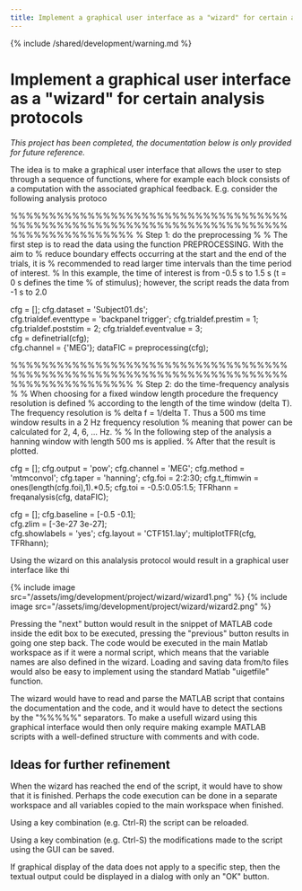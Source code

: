 ```yaml
---
title: Implement a graphical user interface as a "wizard" for certain analysis protocols
---
```


{% include /shared/development/warning.md %}

# Implement a graphical user interface as a "wizard" for certain analysis protocols

*This project has been completed, the documentation below is only provided for future reference.*

The idea is to make a graphical user interface that allows the user to step through a sequence of functions, where for example each block consists of a computation with the associated graphical feedback. E.g. consider the following analysis protoco

  %%%%%%%%%%%%%%%%%%%%%%%%%%%%%%%%%%%%%%%%%%%%%%%%%%%%%%%%%%%%%%%%%%%%%%%%%%%%%%%%%%%%%%%%
  % Step 1: do the preprocessing
  %
  % The first step is to read the data using the function PREPROCESSING. With the aim to
  % reduce boundary effects occurring at the start and the end of the trials, it is
  % recommended to read larger time intervals than the time period of interest.
  % In this example, the time of interest is from -0.5 s to 1.5 s (t = 0 s defines the time
  % of stimulus); however, the script reads the data from -1 s to 2.0

  cfg                     = [];
  cfg.dataset             = 'Subject01.ds';  
  cfg.trialdef.eventtype  = 'backpanel trigger';
  cfg.trialdef.prestim    = 1;
  cfg.trialdef.poststim   = 2;
  cfg.trialdef.eventvalue = 3;                     
  cfg                     = definetrial(cfg);      
  cfg.channel             = {'MEG'};
  dataFIC                 = preprocessing(cfg);

  %%%%%%%%%%%%%%%%%%%%%%%%%%%%%%%%%%%%%%%%%%%%%%%%%%%%%%%%%%%%%%%%%%%%%%%%%%%%%%%%%%%%%%%%
  % Step 2: do the time-frequency analysis
  %
  % When choosing for a fixed window length procedure the frequency resolution is defined
  % according to the length of the time window (delta T). The frequency resolution is
  % delta f = 1/delta T. Thus a 500 ms time window results in a 2 Hz frequency resolution
  % meaning that power can be calculated for 2, 4, 6, ... Hz.
  %
  % In the following step of the analysis a hanning window with length 500 ms is applied.
  % After that the result is plotted.

  cfg              = [];
  cfg.output       = 'pow';
  cfg.channel      = 'MEG';
  cfg.method       = 'mtmconvol';
  cfg.taper        = 'hanning';
  cfg.foi          = 2:2:30;
  cfg.t_ftimwin    = ones(length(cfg.foi),1).*0.5;
  cfg.toi          = -0.5:0.05:1.5;
  TFRhann          = freqanalysis(cfg, dataFIC);

  cfg = [];
  cfg.baseline    = [-0.5 -0.1];   
  cfg.zlim        = [-3e-27 3e-27];          
  cfg.showlabels  = 'yes';
  cfg.layout      = 'CTF151.lay';
  multiplotTFR(cfg, TFRhann);

Using the wizard on this analalysis protocol would result in a graphical user interface like thi

{% include image src="/assets/img/development/project/wizard/wizard1.png" %}
{% include image src="/assets/img/development/project/wizard/wizard2.png" %}

Pressing the "next" button would result in the snippet of MATLAB code inside the edit box to be executed, pressing the "previous" button results in going one step back. The code would be executed in the main Matlab workspace as if it were a normal script, which means that the variable names are also defined in the wizard. Loading and saving data from/to files would also be easy to implement using the standard Matlab "uigetfile" function.

The wizard would have to read and parse the MATLAB script that contains the documentation and the code, and it would have to detect the sections by the "%%%%%" separators. To make a usefull wizard using this graphical interface would then only require making example MATLAB scripts with a well-defined structure with comments and with code.

## Ideas for further refinement

When the wizard has reached the end of the script, it would have to show that it is finished. Perhaps the code execution can be done in a separate workspace and all variables copied to the main workspace when finished.

Using a key combination (e.g. Ctrl-R) the script can be reloaded.

Using a key combination (e.g. Ctrl-S) the modifications made to the script using the GUI can be saved.

If graphical display of the data does not apply to a specific step, then the textual output could be displayed in a dialog with only an "OK" button.
